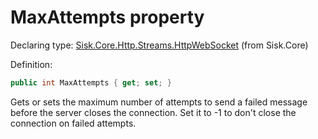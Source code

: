 <!--

Copyrights 2023 Sisk Framework - CypherPotato
Published under MIT license

!!! DO NOT EDIT THIS FILE !!!
This file was generated by a tool in the Sisk package. To edit the information in this documentation,
edit the XML documentation present in the Sisk source code.

-->


# MaxAttempts property

Declaring type: [Sisk.Core.Http.Streams.HttpWebSocket](/spec/Sisk.Core.Http.Streams.HttpWebSocket.md) (from Sisk.Core)


Definition:

```cs
public int MaxAttempts { get; set; }
```

Gets or sets the maximum number of attempts to send a failed message before the server closes the connection. Set it to -1 to don't close the connection on failed attempts.

